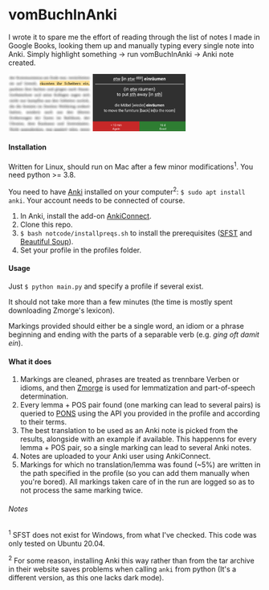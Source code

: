 # vomBuchInAnki
I wrote it to spare me the effort of reading through the list of notes I made in Google Books, looking them up and manually typing every single note into Anki. Simply highlight something -> run vomBuchInAnki -> Anki note created.

<img src="/notcode/example.png" alt="Example" width="70%" height="70%">

#### Installation
Written for Linux, should run on Mac after a few minor modifications<sup>1</sup>. You need python >= 3.8.

You need to have [Anki](https://apps.ankiweb.net/#download) installed on your computer<sup>2</sup>: `$ sudo apt install anki`. Your account needs to be connected of course.
 
 1. In Anki, install the add-on [AnkiConnect](https://ankiweb.net/shared/info/2055492159).
 1. Clone this repo.
 1. `$ bash notcode/installpreqs.sh` to install the prerequisites ([SFST](https://www.cis.uni-muenchen.de/~schmid/tools/SFST/) and [Beautiful Soup](https://www.crummy.com/software/BeautifulSoup/)).
 1. Set your profile in the profiles folder.
 
 #### Usage
 Just `$ python main.py` and specify a profile if several exist.
 
 It should not take more than a few minutes (the time is mostly spent downloading Zmorge's lexicon).
 
 Markings provided should either be a single word, an idiom or a phrase beginning and ending with the parts of a separable verb (e.g. _ging oft damit ein_).

#### What it does
1. Markings are cleaned, phrases are treated as trennbare Verben or idioms, and then [Zmorge](https://pub.cl.uzh.ch/users/sennrich/zmorge/) is used for lemmatization and part-of-speech determination.
1. Every lemma + POS pair found (one marking can lead to several pairs) is queried to [PONS](https://en.pons.com/p/online-dictionary/developers/api) using the API you provided in the profile and according to their terms.
1. The best translation to be used as an Anki note is picked from the results, alongside with an example if available. This happenns for every lemma + POS pair, so a single marking can lead to several Anki notes.
1. Notes are uploaded to your Anki user using AnkiConnect.
1. Markings for which no translation/lemma was found (~5%) are written in the path specified in the profile (so you can add them manually when you're bored). All markings taken care of in the run are logged so as to not process the same marking twice.

###### Notes
<sup>1</sup> SFST does not exist for Windows, from what I've checked. This code was only tested on Ubuntu 20.04.

<sup>2</sup> For some reason, installing Anki this way rather than from the tar archive in their website saves problems when calling `anki` from python (It's a different version, as this one lacks dark mode).
